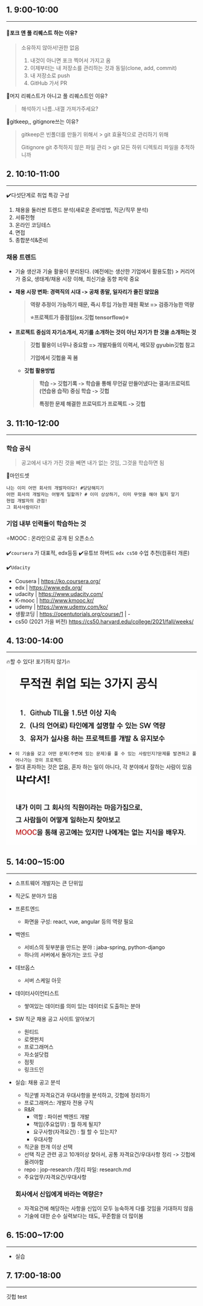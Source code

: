 ## 1. 9:00-10:00

---

#### 🧐포크 앤 풀 리퀘스트 하는 이유? 

> 소유하지 않아서!권한 없음 
>
> 1. 내것이 아니면 포크 찍어서 가지고 옴
> 2. 이제부터는 내 저장소를 관리하는 것과 동일(clone, add, commit)
> 3. 내 저장소로 push
> 4. GitHub 가서 PR

🧐머지 리퀘스트가 아니고 풀 리퀘스트인 이유?

> 해석하기 나름..내껄 가져가주세요?

🧐gitkeep,, gitignore쓰는 이유?

> gitkeep은 빈폴더를 만들기 위해서 > git 효율적으로 관리하기 위해
>
> Gitignore git 추적하지 않은 파일 관리 > git 모든 하위 디렉토리 파일을 추적하니까



## 2. 10:10-11:00

---

✔️다섯단계로 취업 특강 구성

1. 채용을 둘러싼 트렌드 분석(새로운 준비방법, 직군/직무 분석)
2. 서류전형
3. 온라인 코딩테스
4. 면접
5. 종합분석&준비



### 채용 트렌드

* 기술 생산과 기술 활용이 분리된다. (예전에는 생산한 기업에서 활용도함) > 커리어가 중요, 생태계/채용 시장 이해, 최신기술 동향 파악 중요

* **채용 시장 변화: 경력직의 시대 -> 공채 종말, 일자리가 줄진 않았음**

  > **역량 추정이 가능하기 때문, 즉시 투입 가능한 재원 확보 => 검증가능한 역량**
  >
  > **⭐️프로젝트가 중점임(ex.깃헙 tensorflow)⭐️** 

* **프로젝트 중심의 자기소개서, 자기를 소개하는 것이 아닌 자기가 한 것을 소개하는 것** 

  > **깃헙 활용이 너무나 중요함 => 개발자들의 이력서, 메모장 gyubin깃헙 참고** 
  >
  > **기업에서 깃헙을 꼭 봄**

  * **깃헙 활용방법**

    > **학습 -> 깃헙기록 -> 학습을 통해 무언갈 만들어냈다는 결과/프로덕트(연습용 습작) 중심 학습 -> 깃헙**
    >
    > **특정한 문제 해결한 프로덕트가 프로젝트 -> 깃헙**

  

  

## 3. 11:10-12:00

---

### 학습 공식 

>  공고에서 내가 가진 것을 빼면 내가 없는 것임, 그것을 학습하면 됨

🧠마인드셋

```
나는 이미 어떤 회사의 개발자이다! #당당해지기
어떤 회사의 개발자는 어떻게 일할까? # 이미 상상하기, 이미 무엇을 해야 될지 알기
현업 개발자의 관점!
그 회사사람이다! 
```



### 기업 내부 인력들이 학습하는 것

 ⭐️MOOC : 온라인으로 공개 된 오픈소스 

✔️`coursera` 가 대표적, edx등등
✔️유튜브 하버드 `edx cs50` 수업 추천(컴퓨터 개론) 

✔️`Udacity` 

* Cousera  | https://ko.coursera.org/
* edx      | https://www.edx.org/      
* udacity  | https://www.udacity.com/     
* K-mooc   | http://www.kmooc.kr/              
* udemy    | https://www.udemy.com/ko/         
* 생활코딩 | https://opentutorials.org/course/1 | -
*  cs50 (2021 가을 버전) 	https://cs50.harvard.edu/college/2021/fall/weeks/



## 4. 13:00-14:00

---

🔥할 수 있다! 포기하지 않기🔥

![image-20220708131059772](0708.assets/image-20220708131059772.png)



* `이 기술을 갖고 어떤 문제(주변에 있는 문제)를 풀 수 있는 사람인지?문제를 발견하고 풀어나가는 것이 프로젝트` 
* 절대 혼자하는 것은 없음, 혼자 하는 일이 아니다, 각 분야에서 잘하는 사람이 있음



![image-20220708134622361](0708.assets/image-20220708134622361.png)



## 5. 14:00~15:00

---

* 소프트웨어 개발자는 큰 단위임

* 직군도 분야가 있음

* 프론트엔드

  * 화면을 구성: react, vue, angular 등의 역량 필요

* 백엔드

  * 서비스의 뒷부분을 만드는 분야 : jaba-spring, python-django
  * 하나의 서버에서 돌아가는 코드 구성

* 데브옵스

  * 서버 스케일 아웃

* 데이터사이언티스트

  * 쌓여있는 데이터를 의미 있는 데이터로 도출하는 분야

* SW 직군 채용 공고 사이트 알아보기

  * 원티드
  * 로켓펀치
  * 프로그래머스
  * 자소설닷컴
  * 점핏
  * 링크드인

* 실습: 채용 공고 분석

  * 직군별 자격요건과 우대사항을 분석하고, 깃헙에 정리하기
  * 프로그래머스: 개발자 전용 구직
  * R&R
    * 역할 : 파이썬 백엔드 개발
    * 책임(주요업무) : 뭘 하게 될지? 
    * 요구사항(자격요건) : 뭘 할 수 있는지? 
    * 우대사항
  * 직군을 한개 이상 선택
  * 선택 직군 관련 공고 10개이상 찾아서, 공통 자격요건/우대사항 정리 -> 깃헙에 올려야함
  * repo : jop-research /정리 파일: research.md
  * 주요업무/자격요건/우대사항

  

  ### 회사에서 신입에게 바라는 역량은?

  * 자격요건에 해당하는 사항을 신입이 모두 능숙하게 다를 것임을 기대하지 않음
  * 기술에 대한 순수 실력보다는 태도, 꾸준함을 더 많이봄



## 6. 15:00~17:00

---

* 실습



## 7. 17:00-18:00

---

깃헙 test

